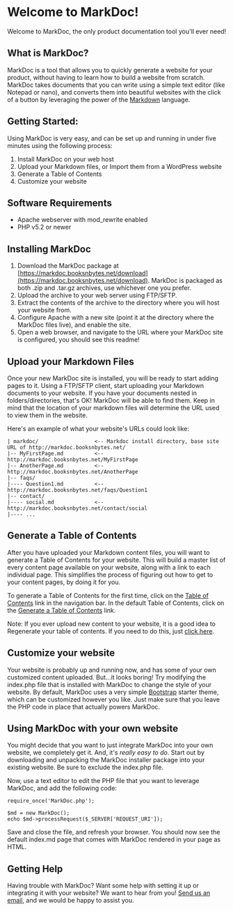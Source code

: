 # Welcome to MarkDoc!
Welcome to MarkDoc, the only product documentation tool you'll ever need!

## What is MarkDoc?
MarkDoc is a tool that allows you to quickly generate a website for your product, without having to learn how to build a website from scratch. MarkDoc takes documents that you can write using a simple text editor (like Notepad or nano), and converts them into beautiful websites with the click of a button by leveraging the power of the [Markdown](https://en.wikipedia.org/wiki/Markdown) language.

## Getting Started:
Using MarkDoc is very easy, and can be set up and running in under five minutes using the following process:

1. Install MarkDoc on your web host
2. Upload your Markdown files, or Import them from a WordPress website
3. Generate a Table of Contents
4. Customize your website

## Software Requirements
* Apache webserver with mod_rewrite enabled
* PHP v5.2 or newer

## Installing MarkDoc
1. Download the MarkDoc package at [https://markdoc.booksnbytes.net/download](https://markdoc.booksnbytes.net/download). MarkDoc is packaged as both .zip and .tar.gz archives, use whichever one you prefer.
2. Upload the archive to your web server using FTP/SFTP.
3. Extract the contents of the archive to the directory where you will host your website from.
4. Configure Apache with a new site (point it at the directory where the MarkDoc files live), and enable the site.
5. Open a web browser, and navigate to the URL where your MarkDoc site is configured, you should see this readme!

## Upload your Markdown Files
Once your new MarkDoc site is installed, you will be ready to start adding pages to it. Using a FTP/SFTP client, start uploading your Markdown documents to your website. If you have your documents nested in folders/directories, that's OK! MarkDoc will be able to find them. Keep in mind that the location of your markdown files will determine the URL used to view them in the website.

Here's an example of what your website's URLs could look like:

```
| markdoc/                  <-- Markdoc install directory, base site URL of http://markdoc.booksnbytes.net/
|-- MyFirstPage.md          <-- http://markdoc.booksnbytes.net/MyFirstPage
|-- AnotherPage.md          <-- http://markdoc.booksnbytes.net/AnotherPage
|-- faqs/
|---- Question1.md          <-- http://markdoc.booksnbytes.net/faqs/Question1
|-- contact/
|---- social.md             <-- http://markdoc.booksnbytes.net/contact/social
|---- ...
```

## Generate a Table of Contents
After you have uploaded your Markdown content files, you will want to generate a Table of Contents for your website. This will build a master list of every content page available on your website, along with a link to each individual page. This simplifies the process of figuring out how to get to your content pages, by doing it for you.

To generate a Table of Contents for the first time, click on the [Table of Contents](/toc) link in the navigation bar. In the default Table of Contents, click on the [Generate a Table of Contents](/tic) link.

Note: If you ever upload new content to your website, it is a good idea to Regenerate your table of contents. If you need to do this, just [click here](/tic).

## Customize your website
Your website is probably up and running now, and has some of your own customized content uploaded. But...it looks boring! Try modifying the index.php file that is installed with MarkDoc to change the style of your website. By default, MarkDoc uses a very simple [Bootstrap](http://getbootstrap.com/) starter theme, which can be customized however you like. Just make sure that you leave the PHP code in place that actually powers MarkDoc.

## Using MarkDoc with your own website
You might decide that you want to just integrate MarkDoc into your own website, we completely get it. And, it's _really easy to do_. Start out by downloading and unpacking the MarkDoc installer package into your existing website. Be sure to exclude the index.php file.

Now, use a text editor to edit the PHP file that you want to leverage MarkDoc, and add the following code:

```
require_once('MarkDoc.php');

$md = new MarkDoc();
echo $md->processRequest($_SERVER['REQUEST_URI']);
```

Save and close the file, and refresh your browser. You should now see the default index.md page that comes with MarkDoc rendered in your page as HTML.

## Getting Help
Having trouble with MarkDoc? Want some help with setting it up or integrating it with your website? We want to hear from you! [Send us an email](https://www.booksnbytes.net/contact), and we would be happy to assist you.

